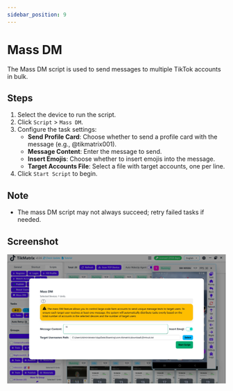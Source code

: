 ```yaml
---
sidebar_position: 9
---
```


# Mass DM

The Mass DM script is used to send messages to multiple TikTok accounts in bulk.

## Steps

1. Select the device to run the script.
2. Click `Script` > `Mass DM`.
3. Configure the task settings:
    - **Send Profile Card**: Choose whether to send a profile card with the message (e.g., @tikmatrix001).
    - **Message Content**: Enter the message to send.
    - **Insert Emojis**: Choose whether to insert emojis into the message.
    - **Target Accounts File**: Select a file with target accounts, one per line.
4. Click `Start Script` to begin.

## Note

- The mass DM script may not always succeed; retry failed tasks if needed.

## Screenshot

![Mass DM](../img/mass-dm.webp)
